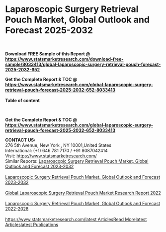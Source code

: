 <h1>Laparoscopic Surgery Retrieval Pouch Market, Global Outlook and Forecast 2025-2032</h1><br/><p><strong>Download FREE Sample of this Report @ <a href="https://www.statsmarketresearch.com/download-free-sample/8033413/global-laparoscopic-surgery-retrieval-pouch-forecast-2025-2032-652">https://www.statsmarketresearch.com/download-free-sample/8033413/global-laparoscopic-surgery-retrieval-pouch-forecast-2025-2032-652</a></strong></p><div><b>Get the Complete Report & TOC @ <a href="https://www.statsmarketresearch.com/global-laparoscopic-surgery-retrieval-pouch-forecast-2025-2032-652-8033413">https://www.statsmarketresearch.com/global-laparoscopic-surgery-retrieval-pouch-forecast-2025-2032-652-8033413</a></b></div><br><b>Table of content</b><p><br><div><b>Get the Complete Report & TOC @ <a href="https://www.statsmarketresearch.com/global-laparoscopic-surgery-retrieval-pouch-forecast-2025-2032-652-8033413">https://www.statsmarketresearch.com/global-laparoscopic-surgery-retrieval-pouch-forecast-2025-2032-652-8033413</a></b></div></p> <b>CONTACT US:</b><br>276 5th Avenue, New York , NY 10001,United States<br>International: (+1) 646 781 7170 / +91 8087042414<br>Visit: <a href="https://www.statsmarketresearch.com/">https://www.statsmarketresearch.com/</a><br>Similar Reports: <a href="https://www.statsmarketresearch.com/global-laparoscopic-surgery-retrieval-pouch-forecast-2025-2032-652-8033413">Laparoscopic Surgery Retrieval Pouch Market, Global Outlook and Forecast 2023-2032</a><br/><br/><a href="https://www.statsmarketresearch.com/global-laparoscopic-surgery-retrieval-pouch-forecast-2025-2032-652-8033413">Laparoscopic Surgery Retrieval Pouch Market, Global Outlook and Forecast 2023-2032</a><br/><br/><a href="https://www.statsmarketresearch.com/global-laparoscopic-surgery-retrieval-pouch-forecast-2025-2032-652-8033413">Global Laparoscopic Surgery Retrieval Pouch Market Research Report 2022</a><br/><br/><a href="https://www.statsmarketresearch.com/global-laparoscopic-surgery-retrieval-pouch-forecast-2025-2032-652-8033413">Laparoscopic Surgery Retrieval Pouch Market, Global Outlook and Forecast 2022-2028</a><br/><br/><a href="https://gyeongbokgung.com">https://www.statsmarketresearch.com/</a><a href="https://hallyeomaritime.com">latest Articles</a><a href="https://jingwansa.com">Read More</a><a href=https://nguoiviet.jp/">latest Articles</a><a href="https://www.intelmarketresearch.com/">latest Publications</a>